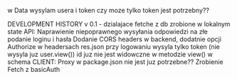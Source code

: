 w Data wysylam usera i token czy moze tylko token jest potrzebny??


DEVELOPMENT HISTORY
    v 0.1   -   dzialajace fetche z db zrobione w lokalnym state
API:
    Naprawienie niepoprawnego wysyłania odpowiedzi na złe podanie loginu i hasła
    Dodanie CORS headers w backend, dodatnie opcji Authorize w headersach
    res.json przy logowaniu wysyla tylko token (nie wysyla juz user.view())
    id juz nie jest widowczne w metodzie view() w schema
CLIENT: 
    Proxy w package.json nie jest juz potrzebne??
    Zrobienie Fetch z basicAuth

